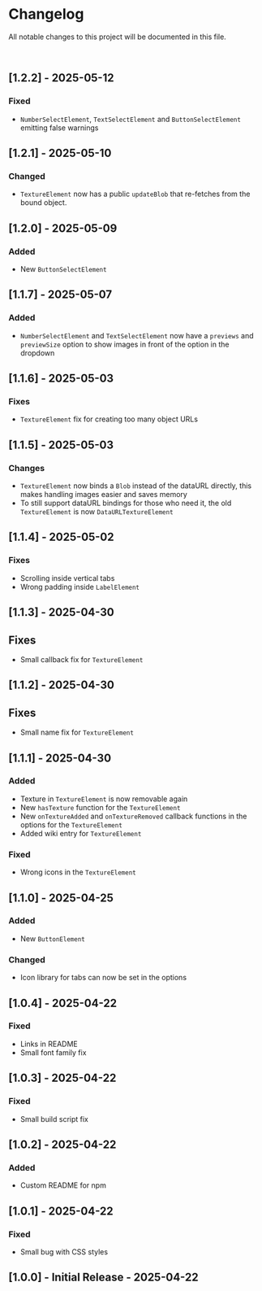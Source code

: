 # Changelog

All notable changes to this project will be documented in this file.

<br>

## [1.2.2] - 2025-05-12

### Fixed

- `NumberSelectElement`, `TextSelectElement` and `ButtonSelectElement` emitting false warnings

## [1.2.1] - 2025-05-10

### Changed

- `TextureElement` now has a public `updateBlob` that re-fetches from the bound object.

## [1.2.0] - 2025-05-09

### Added

- New `ButtonSelectElement`

## [1.1.7] - 2025-05-07

### Added

- `NumberSelectElement` and `TextSelectElement` now have a `previews` and `previewSize` option to show images in front of the option in the dropdown

## [1.1.6] - 2025-05-03

### Fixes

- `TextureElement` fix for creating too many object URLs

## [1.1.5] - 2025-05-03

### Changes

- `TextureElement` now binds a `Blob` instead of the dataURL directly, this makes handling images easier and saves memory
- To still support dataURL bindings for those who need it, the old `TextureElement` is now `DataURLTextureElement`

## [1.1.4] - 2025-05-02

### Fixes

- Scrolling inside vertical tabs
- Wrong padding inside `LabelElement`

## [1.1.3] - 2025-04-30

## Fixes

- Small callback fix for `TextureElement`

## [1.1.2] - 2025-04-30

## Fixes

- Small name fix for `TextureElement`

## [1.1.1] - 2025-04-30

### Added

- Texture in `TextureElement` is now removable again
- New `hasTexture` function for the `TextureElement`
- New `onTextureAdded` and `onTextureRemoved` callback functions in the options for the `TextureElement`
- Added wiki entry for `TextureElement`

### Fixed

- Wrong icons in the `TextureElement`

## [1.1.0] - 2025-04-25

### Added

- New `ButtonElement`

### Changed

- Icon library for tabs can now be set in the options


## [1.0.4] - 2025-04-22

### Fixed

- Links in README
- Small font family fix

## [1.0.3] - 2025-04-22

### Fixed

- Small build script fix

## [1.0.2] - 2025-04-22

### Added

- Custom README for npm

## [1.0.1] - 2025-04-22

### Fixed

- Small bug with CSS styles

## [1.0.0] - Initial Release - 2025-04-22